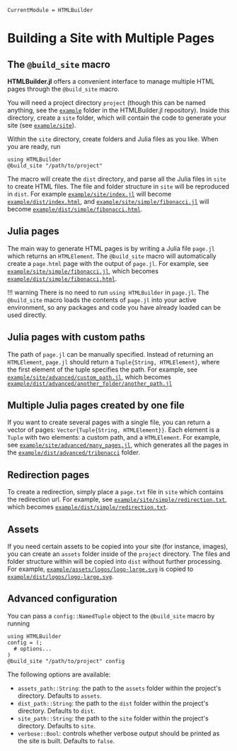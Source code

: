 ```@meta
CurrentModule = HTMLBuilder
```

# Building a Site with Multiple Pages

## The `@build_site` macro

**HTMLBuilder.jl** offers a convenient interface to manage multiple HTML pages through the `@build_site` macro.

You will need a project directory `project` (though this can be named anything, see the [`example`](https://github.com/rafaelbailo/HTMLBuilder.jl/tree/main/example) folder in the HTMLBuilder.jl repository). Inside this directory, create a `site` folder, which will contain the code to generate your site (see [`example/site`](https://github.com/rafaelbailo/HTMLBuilder.jl/tree/main/example/site)).

Within the `site` directory, create folders and Julia files as you like. When you are ready, run
```@repl 1
using HTMLBuilder
@build_site "/path/to/project"
```
The macro will create the `dist` directory, and parse all the Julia files in `site` to create HTML files. The file and folder structure in `site` will be reproduced in `dist`. For example [`example/site/index.jl`](https://github.com/rafaelbailo/HTMLBuilder.jl/tree/main/example/site/index.jl) will become [`example/dist/index.html`](https://github.com/rafaelbailo/HTMLBuilder.jl/tree/main/example/dist/index.html), and [`example/site/simple/fibonacci.jl`](https://github.com/rafaelbailo/HTMLBuilder.jl/tree/main/example/site/simple/fibonacci.jl) will become [`example/dist/simple/fibonacci.html`](https://github.com/rafaelbailo/HTMLBuilder.jl/tree/main/example/dist/simple/fibonacci.html).

## Julia pages

The main way to generate HTML pages is by writing a Julia file `page.jl` which returns an `HTMLElement`. The `@build_site` macro will automatically create a `page.html` page with the output of `page.jl`. For example, see [`example/site/simple/fibonacci.jl`](https://github.com/rafaelbailo/HTMLBuilder.jl/tree/main/example/site/simple/fibonacci.jl), which becomes [`example/dist/simple/fibonacci.html`](https://github.com/rafaelbailo/HTMLBuilder.jl/tree/main/example/dist/simple/fibonacci.html).

!!! warning
    There is no need to run `using HTMLBuilder` in `page.jl`. The `@build_site` macro loads the contents of `page.jl` into your active environment, so any packages and code you have already loaded can be used directly.

## Julia pages with custom paths

The path of `page.jl` can be manually specified. Instead of returning an `HTMLElement`, `page.jl` should return a `Tuple{String, HTMLElement}`, where the first element of the tuple specifies the path. For example, see [`example/site/advanced/custom_path.jl`](https://github.com/rafaelbailo/HTMLBuilder.jl/tree/main/example/site/advanced/custom_path.jl), which becomes [`example/dist/advanced/another_folder/another_path.jl`](https://github.com/rafaelbailo/HTMLBuilder.jl/tree/main/example/dist/advanced/another_folder/another_path.jl)

## Multiple Julia pages created by one file

If you want to create several pages with a single file, you can return a vector of pages: `Vector{Tuple{String, HTMLElement}}`. Each element is a `Tuple` with two elements: a custom path, and a `HTMLElement`. For example, see [`example/site/advanced/many_pages.jl`](https://github.com/rafaelbailo/HTMLBuilder.jl/tree/main/example/site/advanced/many_pages.jl), which generates all the pages in the [`example/dist/advanced/tribonacci`](https://github.com/rafaelbailo/HTMLBuilder.jl/tree/main/example/dist/advanced/tribonacci) folder.

## Redirection pages

To create a redirection, simply place a `page.txt` file in `site` which contains the redirection url. For example, see [`example/site/simple/redirection.txt`](https://github.com/rafaelbailo/HTMLBuilder.jl/tree/main/example/site/simple/redirection.txt), which becomes [`example/dist/simple/redirection.txt`](https://github.com/rafaelbailo/HTMLBuilder.jl/tree/main/example/dist/simple/redirection.html).

## Assets

If you need certain assets to be copied into your site (for instance, images), you can create an `assets` folder inside of the `project` directory. The files and folder structure within will be copied into `dist` without further processing. For example, [`example/assets/logos/logo-large.svg`](https://github.com/rafaelbailo/HTMLBuilder.jl/tree/main/example/assets/logos/logo-large.svg) is copied to [`example/dist/logos/logo-large.svg`](https://github.com/rafaelbailo/HTMLBuilder.jl/tree/main/example/dist/logos/logo-large.svg).

## Advanced configuration

You can pass a `config::NamedTuple` object to the `@build_site` macro by running
```@repl 1
using HTMLBuilder
config = (;
  # options...
)
@build_site "/path/to/project" config
```

The following options are available:
- `assets_path::String`: the path to the `assets` folder within the project's directory. Defaults to `assets`.
- `dist_path::String`: the path to the `dist` folder within the project's directory. Defaults to `dist`. 
- `site_path::String`: the path to the `site` folder within the project's directory. Defaults to `site`.
- `verbose::Bool`: controls whether verbose output should be printed as the site is built. Defaults to `false`. 
